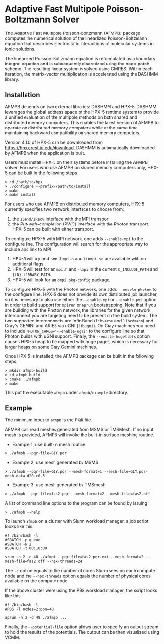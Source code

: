 # Adaptive Fast Multipole Poisson-Boltzmann Solver 

The Adaptive Fast Multipole Poisson-Boltzmann (AFMPB) package computes the
numerical solution of the linearlized Poisson-Boltzmann equation that describes
electrostatic interactions of molecular systems in ionic solutions. 

The linearized Poisson-Boltzmann equation is reformulated as a boundary integral
equation and is subsequently discretized using the node-patch scheme. The
resulting linear system is solved using GMRES. Within each iteration, the
matrix-vector multiplication is accelerated using the DASHMM library. 

## Installation
AFMPB depends on two external libraries: DASHMM and HPX-5. DASHMM leverages 
the global address space of the HPX-5 runtime system to provide a unified
evaluation of the multipole methods on both shared and distributed memory computers. 
This enables the latest version of AFMPB to operate on distributed memory 
computers while at the same time maintaining backward compatibility on shared
memory computers. 

Version 4.1.0 of HPX-5 can be downloaded from https://hpx.crest.iu.edu/download. 
DASHMM is automatically downloaded by AFMPB when the application is built. 

Users must install HPX-5 on their systems before installing the AFMPB
solver. For users who use AFMPB on shared memory computers only, HPX-5 can be
built in the following steps

```
> cd /path/to/hpx
> ./configure --prefix=/path/to/install
> make
> make install
```

For users who use AFMPB on distributed memory computers, HPX-5 currently
specifies two network interfaces to choose from: 
1. the `ISend/IRecv` interface with the MPI transport 
2. the _Put-with-completion_ (PWC) interface with the Photon transport.  
HPX-5 can be built with either transport.

To configure HPX-5 with MPI network, one adds `--enable-mpi` to the configure
line.  The configuration will search for the appropriate way to include and link
to MPI
1. HPX-5 will try and see if `mpi.h` and `libmpi.so` are available with no
additional flags.
2. HPX-5 will test for an `mpi.h` and `-lmpi` in the current `C_INCLUDE_PATH`
and `{LD}_LIBRARY_PATH`. 
3. HPX-5 will look for an `ompi pkg-config` package. 

To configure HPX-5 with the Photon network, one adds `--enable-photon` to the
configure line. HPX-5 does not provide its own distributed job launcher, so it
is necesary to also use either the `--enable-mpi` or `--enable-pmi` option in
order to build support for `mpirun` or `aprun` bootstrapping. Note that if you
are building with the Photon network, the libraries for the given network
interconnect you are targeting need to be present on the build system. The two
supported interconnects are InfiniBand (`libverbs` and `librdmacm`) and Cray's
GEMINI and ARIES via uGNI (`libugni`). On Cray machines you need to include
`PHOTON_CARGS="--enable-ugni"` to the configure line so that Photon builds with
uGNI support.  Finally, the `--enable-hugetlbfs` option causes HPX-5 heap to be
mapped with huge pages, which is necessary for larger heaps on some Cray Gemini
machines.

Once HPX-5 is installed, the AFMPB package can be built in the following steps:

```
> mkdir afmpb-build
> cd afmpb-build
> cmake ../afmpb 
> make 
```
This put the executable `afmpb` under `afmpb/example` directory. 

## Example
The minimum input to `afmpb` is the PQR file. 

AFMPB can read meshes generated from MSMS or TMSMesh. If no input mesh is 
provided, AFMPB will invoke the built-in surface meshing routine. 

* Example 1, use built-in mesh routine
```
> ./afmpb --pqr-file=GLY.pqr
```

* Example 2, use mesh generated by MSMS
```
> ./afmpb --pqr-file=GLY.pqr --mesh-format=1 --mesh-file=GLY.pqr-mesh.data-d20-r0.5 
```

* Example 3, use mesh generated by TMSmesh
```
> ./afmpb --pqr-file=fas2.pqr --mesh-format=2 --mesh-file=fas2.off 
```

A list of command line options to the program can be found by issuing
```
> ./afmpb --help
```

To launch `afmpb` on a cluster with Slurm workload manager, a job script looks
like this
```
#! /bin/bash -l
#SBATCH -p queue
#SBATCH -N 2
#SBATCH -t 00:10:00

srun -n 2 -c 48 ./afmpb --pqr-file=fas2.pqr.ext --mesh-format=2 --mesh-file=fas2.off --hpx-threads=24
```
The `-c` option equals to the number of cores Slurm sees on each compute node
and the `--hpx-threads` option equals the number of physical cores available on
the compute node.

If the above cluster were using the PBS workload manager, the script looks like this 
```
#! /bin/bash -l
#PBS -l nodes=2:ppn=48

aprun -n 2 -d 48 ./afmpb ...
```

Finally, the `--potential-file` option allows user to specify an output stream
to hold the results of the potentials. The output can be then visualized using
VCMM.

